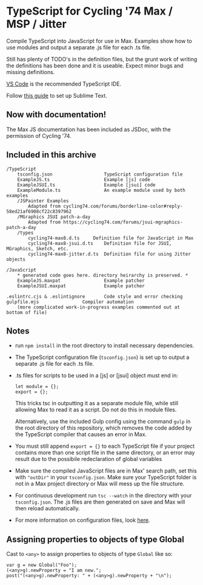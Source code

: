 TypeScript for Cycling '74 Max / MSP / Jitter
===

Compile TypeScript into JavaScript for use in Max. Examples show how to use modules and output a separate .js file for each .ts file.

Still has plenty of TODO's in the definition files, but the grunt work of writing the definitions has been done and it is useable. Expect minor bugs and missing definitions.

[VS Code](https://code.visualstudio.com/) is the recommended TypeScript IDE.

Follow [this guide](https://cmatskas.com/getting-started-with-typescript-and-sublime-text/) to set up Sublime Text.


Now with documentation!
---

The Max JS documentation has been included as JSDoc, with the permission of Cycling '74.


Included in this archive
---

    /TypeScript
        tsconfig.json               	TypeScript configuration file 
        ExampleJS.ts                	Example [js] code
        ExampleJSUI.ts              	Example [jsui] code
        ExampleModule.ts            	An example module used by both examples
		/JSPainter Examples
			Adapted from cycling74.com/forums/borderline-color#reply-58ed21af6908cf22c8397962
		/MGraphics JSUI patch-a-day
			Adapted from https://cycling74.com/forums/jsui-mgraphics-patch-a-day
        /types
            cycling74-max8.d.ts		Definition file for JavaScript in Max
            cycling74-max8-jsui.d.ts	Definition file for JSUI, MGraphics, Sketch, etc.
            cycling74-max8-jitter.d.ts	Definition file for using Jitter objects 

    /JavaScript
		* generated code goes here. directory heirarchy is preserved. *
        ExampleJS.maxpat            	Example patcher 
        ExampleJSUI.maxpat          	Example patcher

	.eslintrc.cjs & .eslintignore		Code style and error checking
	gulpfile.mjs				Compiler automation
		(more complicated work-in-progress examples commented out at bottom of file)

Notes
---

 * run `npm install` in the root directory to install necessary dependencies.

 * The TypeScript configuration file (`tsconfig.json`) is set up to output a separate .js file for each .ts file. 

 * .ts files for scripts to be used in a [js] or [jsui] object must end in:

       let module = {};
       export = {};

   This tricks tsc in outputting it as a separate module file, while still allowing Max to read it as a script. Do not do this in module files. 

   Alternatively, use the included Gulp config using the command `gulp` in the root directory of this repository, which removes the code added by the TypeScript compiler that causes an error in Max.

 * You must still append `export = {}` to each TypeScript file if your project contains more than one script file in the same directory, or an error may result due to the possibile redeclaration of global variables

 * Make sure the compiled JavaScript files are in Max' search path, set this with `"outDir"` in your `tsconfig.json`. Make sure your TypeScript folder is not in a Max project directory or Max will mess up the file structure. 

 * For continuous development run `tsc --watch` in the directory with your `tsconfig.json`. The .js files are then generated on save and Max will then reload automatically.

 * For more information on configuration files, look [here](https://www.typescriptlang.org/docs/handbook/tsconfig-json.html). 

Assigning properties to objects of type Global
---

Cast to ```<any>``` to assign properties to objects of type ```Global``` like so:
```
var g = new Global("Foo");
(<any>g).newProperty = "I am new.";
post("(<any>g).newProperty: " + (<any>g).newProperty + "\n");
```